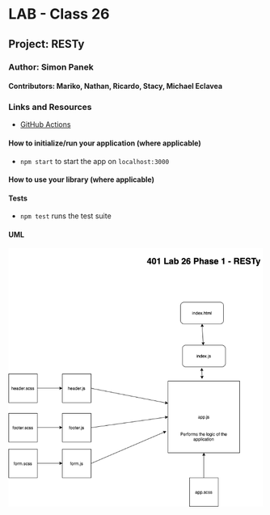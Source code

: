 # LAB - Class 26

## Project: RESTy

### Author: Simon Panek

#### Contributors: Mariko, Nathan, Ricardo, Stacy, Michael Eclavea

### Links and Resources

- [GitHub Actions](https://github.com/simon-panek/RESTy/actions/new)

#### How to initialize/run your application (where applicable)

- `npm start` to start the app on `localhost:3000`

#### How to use your library (where applicable)

#### Tests

- `npm test` runs the test suite

#### UML

![UML Diagram](resty/401-lab-26-resty-uml.png)
